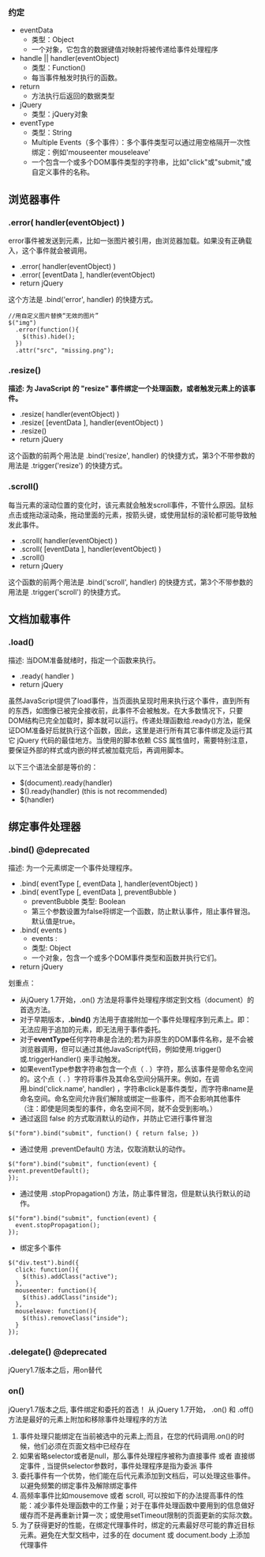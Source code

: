 ### 约定
- eventData 
    - 类型：Object
    - 一个对象，它包含的数据键值对映射将被传递给事件处理程序
- handle || handler(eventObject)
    - 类型：Function()
    - 每当事件触发时执行的函数。
- return
    - 方法执行后返回的数据类型
- jQuery
    - 类型：jQuery对象
- eventType
    - 类型：String
    - Multiple Events（多个事件）：多个事件类型可以通过用空格隔开一次性绑定：例如'mouseenter mouseleave'
    - 一个包含一个或多个DOM事件类型的字符串，比如"click"或"submit,"或自定义事件的名称。
    
## 浏览器事件

### .error( handler(eventObject) )
error事件被发送到元素，比如一张图片被引用，由浏览器加载。如果没有正确载入，这个事件就会被调用。
- .error( handler(eventObject) )
- .error( [eventData ], handler(eventObject) 
- return jQuery

这个方法是 .bind('error', handler) 的快捷方式。
```
//用自定义图片替换“无效的图片”
$("img")
  .error(function(){
    $(this).hide();
  })
  .attr("src", "missing.png");
```
### .resize() 
**描述: 为 JavaScript 的 "resize" 事件绑定一个处理函数，或者触发元素上的该事件。**
- .resize( handler(eventObject) )
- .resize( [eventData ], handler(eventObject) )
- .resize() 
- return jQuery

这个函数的前两个用法是 .bind('resize', handler) 的快捷方式，第3个不带参数的用法是 .trigger('resize') 的快捷方式。
### .scroll()
每当元素的滚动位置的变化时，该元素就会触发scroll事件，不管什么原因。鼠标点击或拖动滚动条，拖动里面的元素，按箭头键，或使用鼠标的滚轮都可能导致触发此事件。
- .scroll( handler(eventObject) )
- .scroll( [eventData ], handler(eventObject) )
- .scroll()
- return jQuery

这个函数的前两个用法是 .bind('scroll', handler) 的快捷方式，第3个不带参数的用法是 .trigger('scroll') 的快捷方式。

## 文档加载事件
### .load()
描述: 当DOM准备就绪时，指定一个函数来执行。
- .ready( handler )
- return jQuery

虽然JavaScript提供了load事件，当页面执呈现时用来执行这个事件，直到所有的东西，如图像已被完全接收前，此事件不会被触发。在大多数情况下，只要DOM结构已完全加载时，脚本就可以运行。传递处理函数给.ready()方法，能保证DOM准备好后就执行这个函数，因此，这里是进行所有其它事件绑定及运行其它 jQuery 代码的最佳地方。当使用的脚本依赖 CSS 属性值时，需要特别注意，要保证外部的样式或内嵌的样式被加载完后，再调用脚本。

以下三个语法全部是等价的：
- $(document).ready(handler)
- $().ready(handler) (this is not recommended)
- $(handler)

## 绑定事件处理器
### .bind() @deprecated
描述: 为一个元素绑定一个事件处理程序。
- .bind( eventType [, eventData ], handler(eventObject) )
- .bind( eventType [, eventData ], preventBubble )
    - preventBubble 类型: Boolean
    - 第三个参数设置为false将绑定一个函数，防止默认事件，阻止事件冒泡。默认值是true。
- .bind( events )
    - events :
    - 类型: Object
    - 一个对象，包含一个或多个DOM事件类型和函数并执行它们。
- return jQuery

划重点：
- 从jQuery 1.7开始，.on() 方法是将事件处理程序绑定到文档（document）的首选方法。
- 对于早期版本，**.bind()** 方法用于直接附加一个事件处理程序到元素上。即：无法应用于追加的元素，即无法用于事件委托。
- 对于**eventType**任何字符串是合法的;若为非原生的DOM事件名称，是不会被浏览器调用，但可以通过其他JavaScript代码，例如使用.trigger()或.triggerHandler() 来手动触发。
- 如果eventType参数字符串包含一个点（ . ）字符，那么该事件是带命名空间的。这个点（ . ）字符将事件及其命名空间分隔开来。例如，在调用.bind('click.name', handler) ，字符串click是事件类型，而字符串name是命名空间。命名空间允许我们解除或绑定一些事件，而不会影响其他事件（注：即使是同类型的事件，命名空间不同，就不会受到影响。）
- 通过返回 false 的方式取消默认的动作，并防止它进行事件冒泡
```
$("form").bind("submit", function() { return false; })
```
- 通过使用 .preventDefault() 方法，仅取消默认的动作。
```
$("form").bind("submit", function(event) {
event.preventDefault();
});
```
- 通过使用 .stopPropagation() 方法，防止事件冒泡，但是默认执行默认的动作。
```
$("form").bind("submit", function(event) {
  event.stopPropagation();
});
```
- 绑定多个事件
```
$("div.test").bind({
  click: function(){
    $(this).addClass("active");
  },
  mouseenter: function(){
    $(this).addClass("inside");
  },
  mouseleave: function(){
    $(this).removeClass("inside");
  }
});
```

### .delegate() @deprecated
jQuery1.7版本之后，用on替代

### on() 
jQuery1.7版本之后, 事件绑定和委托的首选！
从 jQuery 1.7开始， .on() 和 .off()方法是最好的元素上附加和移除事件处理程序的方法

1. 事件处理只能绑定在当前被选中的元素上;而且，在您的代码调用.on()的时候，他们必须在页面文档中已经存在
2. 如果省略selector或者是null，那么事件处理程序被称为直接事件 或者 直接绑定事件 ,
    当提供selector参数时，事件处理程序是指为委派 事件
3. 委托事件有一个优势，他们能在后代元素添加到文档后，可以处理这些事件。以避免频繁的绑定事件及解除绑定事件
4. 高频率事件比如mousemove 或者 scroll, 可以按如下的办法提高事件的性能：减少事件处理函数中的工作量；对于在事件处理函数中要用到的信息做好缓存而不是再重新计算一次；或使用setTimeout限制的页面更新的实际次数。
5. 为了获得更好的性能，在绑定代理事件时，绑定的元素最好尽可能的靠近目标元素。避免在大型文档中，过多的在 document 或 document.body 上添加代理事件